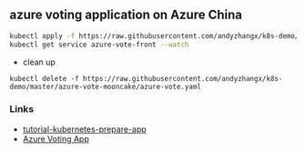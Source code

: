 ## azure voting application on Azure China

```sh
kubectl apply -f https://raw.githubusercontent.com/andyzhangx/k8s-demo/master/azure-vote-mooncake/azure-vote.yaml
kubectl get service azure-vote-front --watch
```

 - clean up
```
kubectl delete -f https://raw.githubusercontent.com/andyzhangx/k8s-demo/master/azure-vote-mooncake/azure-vote.yaml
```

### Links
 - [tutorial-kubernetes-prepare-app](https://docs.azure.cn/zh-cn/aks/tutorial-kubernetes-prepare-app)
 - [Azure Voting App](https://github.com/Azure-Samples/azure-voting-app-redis)

